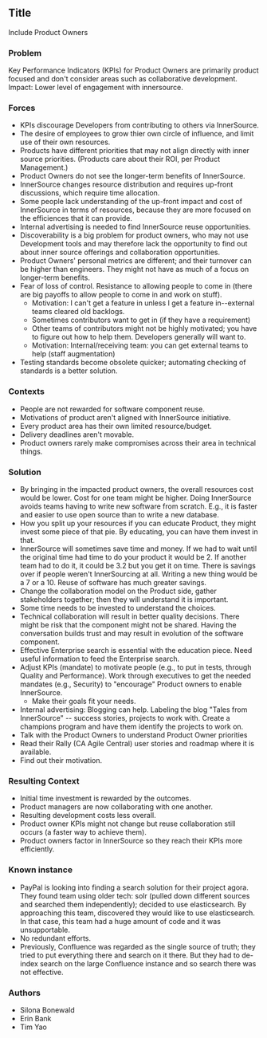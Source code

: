 ## Title
Include Product Owners 

### Problem
Key Performance Indicators (KPIs) for Product Owners are primarily product focused and don't consider areas such as  collaborative development.
Impact: Lower level of engagement with innersource.  

### Forces
* KPIs discourage Developers from contributing to others via InnerSource.
* The desire of employees to grow thier own circle of influence, and limit use of their own resources.
* Products have different priorities that may not align directly with inner source priorities. (Products care about their ROI, per Product Management.)
* Product Owners do not see the longer-term benefits of InnerSource. 
* InnerSource changes resource distribution and requires up-front discussions, which require time allocation. 
* Some people lack understanding of the up-front impact and cost of InnerSource in terms of resources, because they are more focused on the efficiences that it can provide. 
* Internal advertising is needed to find InnerSource reuse opportunities. 
* Discoverability is a big problem for product owners, who may not use Development tools and may therefore lack the opportunity to find out about inner source offerings and collaboration opportunities. 
* Product Owners' personal metrics are different; and their turnover can be higher than engineers. They might not have as much of a focus on longer-term benefits.
* Fear of loss of control. Resistance to allowing people to come in (there are big payoffs to allow people to come in and work on stuff).
    - Motivation: I can't get a feature in unless I get a feature in--external teams cleared old backlogs.
    - Sometimes contributors want to get in (if they have a requirement)
    - Other teams of contributors might not be highly motivated; you have to figure out how to help them. Developers generally will want to.
    - Motivation: Internal/receiving team: you can get external teams to help (staff augmentation)
* Testing standards become obsolete quicker; automating checking of standards is a better solution.

### Contexts
* People are not rewarded for software component reuse.
* Motivations of product aren't aligned with InnerSource initiative.
* Every product area has their own limited resource/budget.
* Delivery deadlines aren't movable. 
* Product owners rarely make compromises across their area in technical things.

### Solution
* By bringing in the impacted product owners, the overall resources cost would be lower. Cost for one team might be higher. Doing InnerSource avoids teams having to write new software from scratch. E.g., it is faster and easier to use open source than to write a new database.
* How you split up your resources if you can educate Product, they might invest some piece of that pie. By educating, you can have them invest in that.
* InnerSource will sometimes save time and money. If we had to wait until the original time had time to do your product it would be 2. If another team had to do it, it could be 3.2 but you get it on time. There is savings over if people weren't InnerSourcing at all. Writing a new thing would be a 7 or a 10. Reuse of software has much greater savings.
* Change the collaboration model on the Product side, gather stakeholders together; then they will understand it is important.
* Some time needs to be invested to understand the choices.
* Technical collaboration will result in better quality decisions. There might be risk that the component might not be shared. Having the conversation builds trust and may result in evolution of the software component.
* Effective Enterprise search is essential with the education piece. Need useful information to feed the Enterprise search.
* Adjust KPIs (mandate) to motivate people (e.g., to put in tests, through Quality and Performance). Work through executives to get the needed mandates (e.g., Security) to "encourage" Product owners to enable InnerSource.
   - Make their goals fit your needs.
* Internal advertising: Blogging can help. Labeling the blog "Tales from InnerSource" -- success stories, projects to work with. Create a champions program and have them identify the projects to work on. 
* Talk with the Product Owners to understand Product Owner priorities
* Read their Rally (CA Agile Central) user stories and roadmap where it is available.
* Find out their motivation.

### Resulting Context
* Initial time investment is rewarded by the outcomes.
* Product managers are now collaborating with one another.
* Resulting development costs less overall.
* Product owner KPIs might not change but reuse collaboration still occurs (a faster way to achieve them).
* Product owners factor in InnerSource so they reach their KPIs more efficiently.

### Known instance
* PayPal is looking into finding a search solution for their project agora. They found team using older tech: solr (pulled down different sources and searched them independently); decided to use elasticsearch. By approaching this team, discovered they would like to use elasticsearch. In that case, this team had a huge amount of code and it was unsupportable.
* No redundant efforts.
* Previously, Confluence was regarded as the single source of truth; they tried to put everything there and search on it there. But they had to de-index search on the large Confluence instance and so search there was not effective.

### Authors
* Silona Bonewald
* Erin Bank
* Tim Yao
